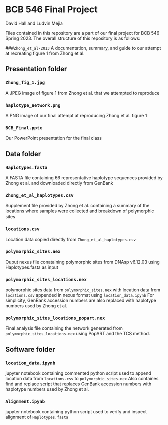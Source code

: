 # BCB 546 Final Project
David Hall and Ludvin Mejia

Files contained in this repository are a part of our final project for BCB 546 Spring 2023. The overall structure of this repository is as follows:

###`Zhong_et_al-2013`
A documentation, summary, and guide to our attempt at recreating figure 1 from Zhong et al.

## Presentation folder

### `Zhong_fig_1.jpg`
A JPEG image of figure 1 from Zhong et al. that we attempted to reproduce

### `haplotype_network.png`
A PNG image of our final attempt at reproducing Zhong et al. figure 1

### `BCB_Final.pptx`
Our PowerPoint presentation for the final class

## Data folder

### `Haplotypes.fasta`
A FASTA file containing 66 representative haplotype sequences provided by Zhong et al. and downloaded directly from GenBank 

### `Zhong_et_al_haplotypes.csv`
Supplement file provided by Zhong et al. containing a summary of the locations where samples were collected and breakdown of polymorphic sites

### `locations.csv`
Location data copied directly from `Zhong_et_al_haplotypes.csv`

### `polymorphic_sites.nex`
Ouput nexus file conataining polymorphic sites from DNAsp v6.12.03 using Haplotypes.fasta as input

### `polymorphic_sites_locations.nex`
polymorphic sites data from `polymorphic_sites.nex` with location data from `locations.csv` appended in nexus format using `location_data.ipynb`
For simplicity, GenBank accession numbers are also replaced with haplotype numbers used by Zhong et al.  

### `polymorphic_sites_locations_popart.nex`
Final analysis file containing the network generated from `polymorphic_sites_locations.nex` using PopART and the TCS method.  

## Software folder

### `location_data.ipynb`
jupyter notebook containing commented python script used to append location data from `locations.csv` to `polymorphic_sites.nex`
Also containes find and replace script that replaces GenBank accession numbers with haplotype numbers used by Zhong et al.

### `Alignment.ipynb`
jupyter notebook containing python script used to verify and inspect alignment of `Haplotypes.fasta`